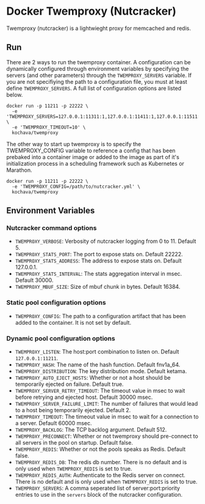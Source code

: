 # Docker Twemproxy (Nutcracker)

Twemproxy (nutcracker) is a lightwieght proxy for memcached and redis.

## Run

There are 2 ways to run the twemproxy container.  A configuration can be dynamically configured through environment variables by specifying the servers (and other parameters) through the `TWEMPROXY_SERVERS` variable.  If you are not specifiying the path to a configuration file, you must at least define `TWEMPROXY_SERVERS`.  A full list of configuration options are listed below.

```
docker run -p 11211 -p 22222 \
  -e 'TWEMPROXY_SERVERS=127.0.0.1:11311:1,127.0.0.1:11411:1,127.0.0.1:11511:1' \
  -e 'TWEMPROXY_TIMEOUT=10' \
  kochava/twemproxy
```

The other way to start up twemproxy is to specify the TWEMPROXY_CONFIG variable to reference a config that has been prebaked into a container image or added to the image as part of it's initialization process in a scheduling framework such as Kubernetes or Marathon.

```
docker run -p 11211 -p 22222 \
  -e 'TWEMPROXY_CONFIG=/path/to/nutcracker.yml' \
  kochava/twemproxy
```

## Environment Variables

### Nutcracker command options

* `TWEMPROXY_VERBOSE`: Verbosity of nutcracker logging from 0 to 11.  Default 5.
* `TWEMPROXY_STATS_PORT`: The port to expose stats on.  Default 22222.
* `TWEMPROXY_STATS_ADDRESS`: The address to expose stats on.  Default 127.0.0.1.
* `TWEMPROXY_STATS_INTERVAL`: The stats aggregation interval in msec.  Default 30000.
* `TWEMPROXY_MBUF_SIZE`: Size of mbuf chunk in bytes.  Default 16384.

### Static pool configuration options

* `TWEMPROXY_CONFIG`: The path to a configuration artifact that has been added to the container.  It is not set by default.

### Dynamic pool configuration options

* `TWEMPROXY_LISTEN`: The host:port combination to listen on.  Default `127.0.0.1:11211`.
* `TWEMPROXY_HASH`: The name of the hash function.  Default fnv1a_64.
* `TWEMPROXY_DISTRIBUTION`: The key distribution mode.  Default ketama.
* `TWEMPROXY_AUTO_EJECT_HOSTS`: Whether or not a host should be temporarily ejected on failure.  Default true.
* `TWEMPROXY_SERVER_RETRY_TIMEOUT`: The timeout value in msec to wait before retrying and ejected host. Default 30000 msec.
* `TWEMPROXY_SERVER_FAILURE_LIMIT`: The number of failures that would lead to a host being temporarily ejected.  Default 2.
* `TWEMPROXY_TIMEOUT`: The timeout value in msec to wait for a connection to a server.  Default 60000 msec.
* `TWEMPROXY_BACKLOG`: The TCP backlog argument.  Default 512.
* `TWEMPROXY_PRECONNECT`: Whether or not twemproxy should pre-connect to all servers in the pool on startup.  Default false.
* `TWEMPROXY_REDIS`: Whether or not the pools speaks as Redis.  Default false.
* `TWEMPROXY_REDIS_DB`: The redis db number.  There is no default and is only used when `TWEMPROXY_REDIS` is set to true.
* `TWEMPROXY_REDIS_AUTH`: Authenticate to the Redis server on connect.  There is no default and is only used when `TWEMPROXY_REDIS` is set to true.
* `TWEMPROXY_SERVERS`: A comma seperated list of server:port:priority entries to use in the `servers` block of the nutcracker configuration.
